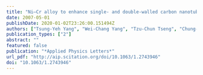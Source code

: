 ```yaml
---
title: "Ni–Cr alloy to enhance single- and double-walled carbon nanotube synthesis for field-effect transistor fabrication"
date: 2007-05-01
publishDate: 2020-01-02T23:26:00.151494Z
authors: ["Tsung-Yeh Yang", "Wei-Chang Yang", "Tzu-Chun Tseng", "Chung-Min Tsai", "Tri-Rung Yew"]
publication_types: ["2"]
abstract: ""
featured: false
publication: "*Applied Physics Letters*"
url_pdf: "http://aip.scitation.org/doi/10.1063/1.2743946"
doi: "10.1063/1.2743946"
---
```


